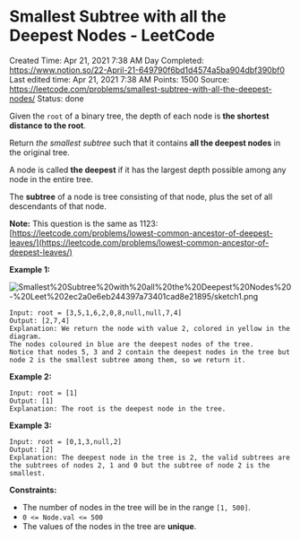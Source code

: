 # Smallest Subtree with all the Deepest Nodes - LeetCode

Created Time: Apr 21, 2021 7:38 AM
Day Completed: https://www.notion.so/22-April-21-649790f6bd1d4574a5ba904dbf390bf0
Last edited time: Apr 21, 2021 7:38 AM
Points: 1500
Source: https://leetcode.com/problems/smallest-subtree-with-all-the-deepest-nodes/
Status: done

Given the `root` of a binary tree, the depth of each node is **the shortest distance to the root**.

Return *the smallest subtree* such that it contains **all the deepest nodes** in the original tree.

A node is called **the deepest** if it has the largest depth possible among any node in the entire tree.

The **subtree** of a node is tree consisting of that node, plus the set of all descendants of that node.

**Note:** This question is the same as 1123: [https://leetcode.com/problems/lowest-common-ancestor-of-deepest-leaves/](https://leetcode.com/problems/lowest-common-ancestor-of-deepest-leaves/)

**Example 1:**

![Smallest%20Subtree%20with%20all%20the%20Deepest%20Nodes%20-%20Leet%202ec2a0e6eb244397a73401cad8e21895/sketch1.png](sketch1.png)

```
Input: root = [3,5,1,6,2,0,8,null,null,7,4]
Output: [2,7,4]
Explanation: We return the node with value 2, colored in yellow in the diagram.
The nodes coloured in blue are the deepest nodes of the tree.
Notice that nodes 5, 3 and 2 contain the deepest nodes in the tree but node 2 is the smallest subtree among them, so we return it.

```

**Example 2:**

```
Input: root = [1]
Output: [1]
Explanation: The root is the deepest node in the tree.

```

**Example 3:**

```
Input: root = [0,1,3,null,2]
Output: [2]
Explanation: The deepest node in the tree is 2, the valid subtrees are the subtrees of nodes 2, 1 and 0 but the subtree of node 2 is the smallest.

```

**Constraints:**

- The number of nodes in the tree will be in the range `[1, 500]`.
- `0 <= Node.val <= 500`
- The values of the nodes in the tree are **unique**.